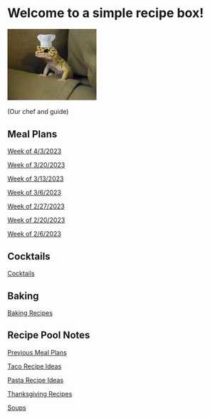 # Welcome to a simple recipe box!

<img src="./lizard_chef.jpg" alt="Our Hero" width="200"/>

(Our chef and guide) 

## Meal Plans

[Week of 4/3/2023](./mealplan20230403.md)

[Week of 3/20/2023](./mealplan20230320.md)

[Week of 3/13/2023](./mealplan20230313.md)

[Week of 3/6/2023](./mealplan20230306.md)

[Week of 2/27/2023](./mealplan20230227.md)

[Week of 2/20/2023](./mealplan20230220.md)

[Week of 2/6/2023](./mealplan20230206.md)

## Cocktails

[Cocktails](./CockTailIndex.md)

## Baking

[Baking Recipes](./BakingIndex.md)

## Recipe Pool Notes

[Previous Meal Plans](./PreviousMealPlansIndex.md)

[Taco Recipe Ideas](./TacoRecipeIdeas.md)

[Pasta Recipe Ideas](./PastaRecipeIdeas.md)

[Thanksgiving Recipes](./ThanksgivingIndex.md)

[Soups](./SoupIndex.md)